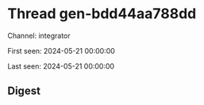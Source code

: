 # Thread gen-bdd44aa788dd
Channel: integrator

First seen: 2024-05-21 00:00:00

Last seen: 2024-05-21 00:00:00

## Digest


